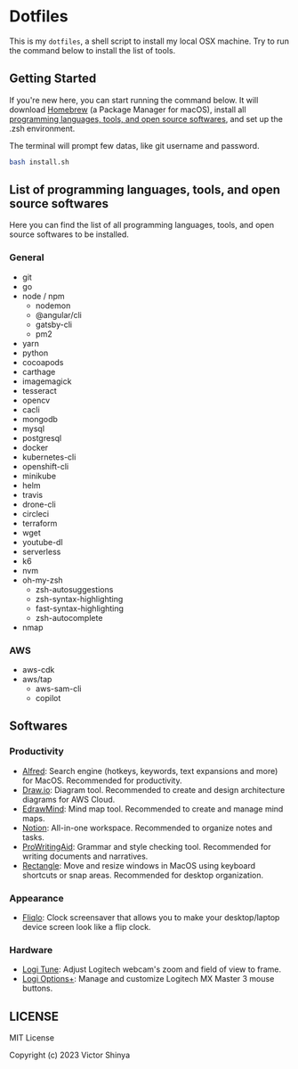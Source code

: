 # Dotfiles

This is my `dotfiles`, a shell script to install my local OSX machine. Try to run the command below to install the list of tools.

## Getting Started

If you're new here, you can start running the command below. It will download [Homebrew](https://brew.sh) (a Package Manager for macOS), install all [programming languages, tools, and open source softwares](#List-of-programming-languages-tools-and-open-source-softwares), and set up the .zsh environment.

The terminal will prompt few datas, like git username and password.

```sh
bash install.sh
```

## List of programming languages, tools, and open source softwares

Here you can find the list of all programming languages, tools, and open source softwares to be installed.

### General

- git
- go
- node / npm
  - nodemon
  - @angular/cli
  - gatsby-cli
  - pm2
- yarn
- python
- cocoapods
- carthage
- imagemagick
- tesseract
- opencv
- cacli
- mongodb
- mysql
- postgresql
- docker
- kubernetes-cli
- openshift-cli
- minikube
- helm
- travis
- drone-cli
- circleci
- terraform
- wget
- youtube-dl
- serverless
- k6
- nvm
- oh-my-zsh
  - zsh-autosuggestions
  - zsh-syntax-highlighting
  - fast-syntax-highlighting
  - zsh-autocomplete
- nmap

### AWS

- aws-cdk
- aws/tap
  - aws-sam-cli
  - copilot

## Softwares

### Productivity

- [Alfred](https://www.alfredapp.com/): Search engine (hotkeys, keywords, text expansions and more) for MacOS. Recommended for productivity.
- [Draw.io](https://app.diagrams.net/): Diagram tool. Recommended to create and design architecture diagrams for AWS Cloud.
- [EdrawMind](https://www.edrawmind.com/): Mind map tool. Recommended to create and manage mind maps.
- [Notion](https://www.notion.so/): All-in-one workspace. Recommended to organize notes and tasks.
- [ProWritingAid](https://prowritingaid.com/): Grammar and style checking tool. Recommended for writing documents and narratives.
- [Rectangle](https://rectangleapp.com/): Move and resize windows in MacOS using keyboard shortcuts or snap areas. Recommended for desktop organization.

### Appearance

- [Fliqlo](https://fliqlo.com/screensaver/): Clock screensaver that allows you to make your desktop/laptop device screen look like a flip clock.

### Hardware

- [Logi Tune](https://www.logitech.com/en-us/video-collaboration/software/logi-tune-software.html): Adjust Logitech webcam's zoom and field of view to frame.
- [Logi Options+](https://www.logitech.com/en-us/software/logi-options-plus.html): Manage and customize Logitech MX Master 3 mouse buttons.

## LICENSE

MIT License

Copyright (c) 2023 Victor Shinya
